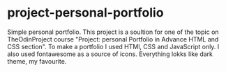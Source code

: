 # project-personal-portfolio
Simple personal portfolio.
This project is a soultion for one of the topic on TheOdinProject course "Project: personal Portfolio in Advance HTML and CSS section". To make a portfolio I used HTMl, CSS and JavaScript only. I also used fontawesome as a source of icons. Everything lokks like dark theme, my favourite.

